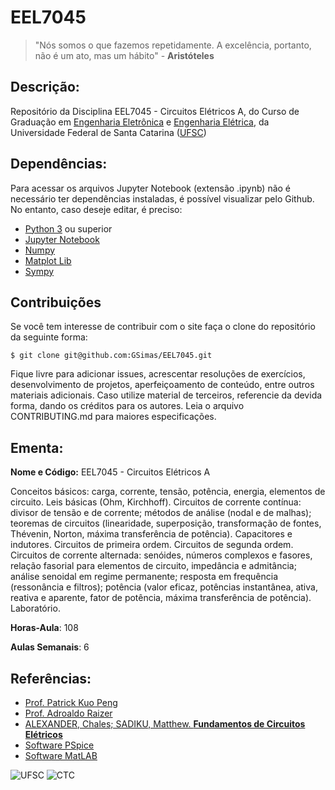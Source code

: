 # EEL7045

> "Nós somos o que fazemos repetidamente. A excelência, portanto, não é um ato, mas um hábito" - **Aristóteles**

## Descrição:

Repositório da Disciplina EEL7045 - Circuitos Elétricos A, do Curso de Graduação em [Engenharia Eletrônica](http://geltro.ufsc.br/) e [Engenharia Elétrica](http://cagr.sistemas.ufsc.br/relatorios/curriculoCurso?curso=202), da Universidade Federal de Santa Catarina ([UFSC](ufsc.br))

## Dependências:

Para acessar os arquivos Jupyter Notebook (extensão .ipynb) não é necessário ter dependências instaladas, é possível visualizar pelo Github. No entanto, caso deseje editar, é preciso:

- [Python 3](https://www.python.org/downloads/) ou superior
- [Jupyter Notebook](http://jupyter.org/)
- [Numpy](http://www.numpy.org/)
- [Matplot Lib](https://matplotlib.org/)
- [Sympy](http://www.sympy.org/pt/index.html)

## **Contribuições**

Se você tem interesse de contribuir com o site faça o clone do repositório da seguinte forma:

```
$ git clone git@github.com:GSimas/EEL7045.git
```
Fique livre para adicionar issues, acrescentar resoluções de exercícios, desenvolvimento de projetos, aperfeiçoamento de conteúdo, entre outros materiais adicionais. Caso utilize material de terceiros, referencie da devida forma, dando os créditos para os autores.
Leia o arquivo CONTRIBUTING.md para maiores especificações.

## Ementa:

**Nome e Código:** EEL7045 - Circuitos Elétricos A

Conceitos básicos: carga, corrente, tensão, potência, energia, elementos de circuito. Leis básicas (Ohm, Kirchhoff). Circuitos de corrente contínua: divisor de tensão e de corrente; métodos de análise (nodal e de malhas); teoremas de circuitos (linearidade, superposição, transformação de fontes, Thévenin, Norton, máxima transferência de potência). Capacitores e indutores. Circuitos de primeira ordem. Circuitos de segunda ordem. Circuitos de corrente alternada: senóides, números complexos e fasores, relação fasorial para elementos de circuito, impedância e admitância; análise senoidal em regime permanente; resposta em frequência (ressonância e filtros); potência (valor eficaz, potências instantânea, ativa, reativa e aparente, fator de potência, máxima transferência de potência). Laboratório.

**Horas-Aula**: 108

**Aulas Semanais**: 6


## Referências:

- [Prof. Patrick Kuo Peng](http://lattes.cnpq.br/9920822116918042)
- [Prof. Adroaldo Raizer](https://pt-br.facebook.com/adroaldo.raizer)
- [ALEXANDER, Chales; SADIKU, Matthew. **Fundamentos de Circuitos Elétricos**](https://goo.gl/fmQET7)
- [Software PSpice](http://www.pspice.com/)
- [Software MatLAB](https://in.mathworks.com/products/matlab.html)


![UFSC](http://laship.ufsc.br/site/wp-content/themes/emc_completo/resource/img/filiacoes/brasao_UFSC_vertical_sigla.png) ![CTC](http://tisc.com.br/wp-content/uploads/ctcufsc.gif)
